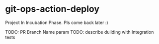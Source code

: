 # git-ops-action-deploy

Project In Incubation Phase. Pls come back later :)

TODO: PR Branch Name param
TODO: describe duilding with Integration tests
